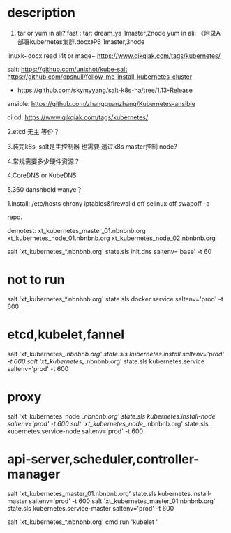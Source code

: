 # description

1. tar or yum in ali?
fast :
tar: dream_ya 1master,2node
yum in ali: 《附录A 部署kubernetes集群.docx》P6 1master,3node

linuxk~docx
read i4t or mage~
https://www.qikqiak.com/tags/kubernetes/

salt: 
https://github.com/unixhot/kube-salt
https://github.com/opsnull/follow-me-install-kubernetes-cluster
* https://github.com/skymyyang/salt-k8s-ha/tree/1.13-Release

ansible:
https://github.com/zhangguanzhang/Kubernetes-ansible

ci cd:
https://www.qikqiak.com/tags/kubernetes/


2.etcd 无主 等价？

3.装完k8s, salt是主控制器 也需要 透过k8s master控制 node?

4.常规需要多少硬件资源？

4.CoreDNS or KubeDNS

5.360 danshbold wanye？

1.install:
  /etc/hosts
  chrony
  iptables&firewalld off
  selinux off
  swapoff -a

  repo.







demotest:
xt_kubernetes_master_01.nbnbnb.org
xt_kubernetes_node_01.nbnbnb.org
xt_kubernetes_node_02.nbnbnb.org

salt 'xt_kubernetes_*.nbnbnb.org' state.sls init.dns saltenv='base' -t 60
#  not to run
salt 'xt_kubernetes_*.nbnbnb.org' state.sls docker.service saltenv='prod' -t 600

# etcd,kubelet,fannel
salt 'xt_kubernetes_*.nbnbnb.org' state.sls kubernetes.install saltenv='prod' -t 600
salt 'xt_kubernetes_*.nbnbnb.org' state.sls kubernetes.service saltenv='prod' -t 600

# proxy
salt 'xt_kubernetes_node_*.nbnbnb.org' state.sls kubernetes.install-node saltenv='prod' -t 600
salt 'xt_kubernetes_node_*.nbnbnb.org' state.sls kubernetes.service-node saltenv='prod' -t 600

# api-server,scheduler,controller-manager
salt 'xt_kubernetes_master_01.nbnbnb.org' state.sls kubernetes.install-master saltenv='prod' -t 600
salt 'xt_kubernetes_master_01.nbnbnb.org' state.sls kubernetes.service-master saltenv='prod' -t 600

salt 'xt_kubernetes_*.nbnbnb.org' cmd.run 'kubelet '




